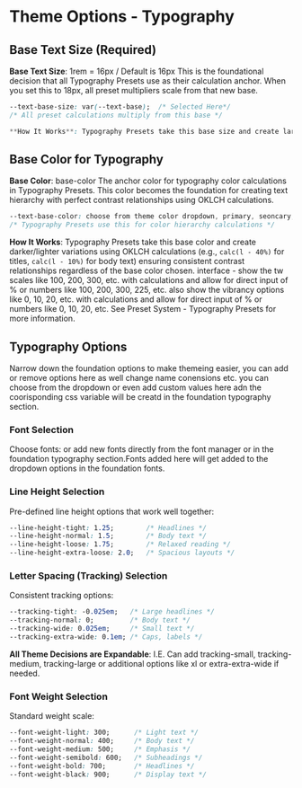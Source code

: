# Theme Options - Typography


## Base Text Size (Required)
**Base Text Size**: 1rem = 16px  / Default is 16px
This is the foundational decision that all Typography Presets use as their calculation anchor. When you set this to 18px, all preset multipliers scale from that new base.

```css
--text-base-size: var(--text-base);  /* Selected Here*/
/* All preset calculations multiply from this base */

**How It Works**: Typography Presets take this base size and create larger/smaller variations using calculations (e.g., `calc(190%)` for titles, `calc(140%)` for subtitles, `calc(100%)` for body text) ensuring consistent contrast relationships regardless of the base size chosen. interface - show the siae in rems and px with calculations and allow for direct input of any of the three and the other two will update automatically, and maybe also allow for semantic inputs llike "small", "medium", "large" etc. and adjust the calculations accordingly.
```

## Base Color for Typography
**Base Color**: base-color The anchor color for typography color calculations in Typography Presets. This color becomes the foundation for creating text hierarchy with perfect contrast relationships using OKLCH calculations.

```css
--text-base-color: choose from theme color dropdown, primary, seoncary, accent, neutral, base, or custom;  /* Default is base */
/* Typography Presets use this for color hierarchy calculations */
```

**How It Works**: Typography Presets take this base color and create darker/lighter variations using OKLCH calculations (e.g., `calc(l - 40%)` for titles, `calc(l - 10%)` for body text) ensuring consistent contrast relationships regardless of the base color chosen. interface - show the tw scales like 100, 200, 300, etc. with calculations and allow for direct input of % or numbers like 100, 200, 300, 225, etc. also show the vibrancy options like 0, 10, 20, etc. with calculations and allow for direct input of % or numbers like 0, 10, 20, etc. See Preset System - Typography Presets for more information.



## Typography Options
Narrow down the foundation options to make themeing easier, you can add or remove options here as well change name conensions etc. you can choose from the dropdown or even add custom values here adn the coorisponding css variable will be creatd in the foundation typography section.

### Font Selection
Choose fonts: or add new fonts directly from the font manager or in the foundation typography section.Fonts added here will get added to the dropdown options in the foundation fonts.


### Line Height Selection
Pre-defined line height options that work well together:

```css
--line-height-tight: 1.25;        /* Headlines */
--line-height-normal: 1.5;        /* Body text */
--line-height-loose: 1.75;        /* Relaxed reading */
--line-height-extra-loose: 2.0;   /* Spacious layouts */
```

### Letter Spacing (Tracking) Selection
Consistent tracking options:

```css
--tracking-tight: -0.025em;   /* Large headlines */
--tracking-normal: 0;         /* Body text */
--tracking-wide: 0.025em;     /* Small text */
--tracking-extra-wide: 0.1em; /* Caps, labels */
```
**All Theme Decisions are Expandable**: I.E. Can add tracking-small, tracking-medium, tracking-large or additional options like xl or extra-extra-wide if needed.

### Font Weight Selection
Standard weight scale:

```css
--font-weight-light: 300;      /* Light text */
--font-weight-normal: 400;     /* Body text */
--font-weight-medium: 500;     /* Emphasis */
--font-weight-semibold: 600;   /* Subheadings */
--font-weight-bold: 700;       /* Headlines */
--font-weight-black: 900;      /* Display text */
```



